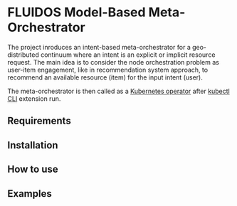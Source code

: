 # FLUIDOS Model-Based Meta-Orchestrator

The project inroduces an intent-based meta-orchestrator for a geo-distributed continuum where an intent is an explicit or implicit resource request. The main idea is to consider the node orchestration problem as user-item engagement, like in recommendation system approach, to recommend an available resource (item) for the input intent (user).

The meta-orchestrator is then called as a [Kubernetes operator](https://kopf.readthedocs.io/en/stable/) after [kubectl CLI](https://github.com/fluidos-project/kubectl-fluidos-plugin) extension run.

## Requirements

## Installation

## How to use

## Examples


